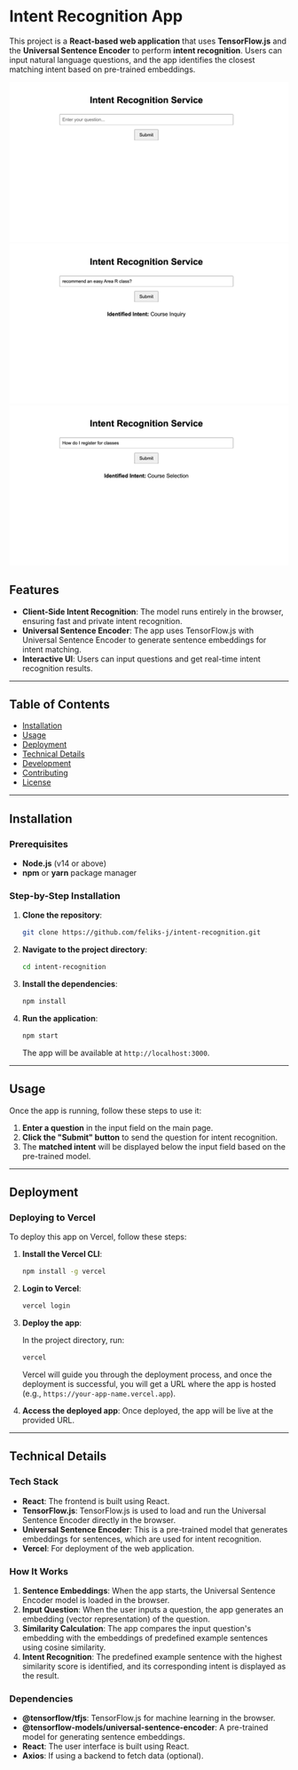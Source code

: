 # **Intent Recognition App**

This project is a **React-based web application** that uses **TensorFlow.js** and the **Universal Sentence Encoder** to perform **intent recognition**. Users can input natural language questions, and the app identifies the closest matching intent based on pre-trained embeddings.

![alt text](image.png)
![alt text](image-1.png)
![alt text](image-2.png)
## **Features**

- **Client-Side Intent Recognition**: The model runs entirely in the browser, ensuring fast and private intent recognition.
- **Universal Sentence Encoder**: The app uses TensorFlow.js with Universal Sentence Encoder to generate sentence embeddings for intent matching.
- **Interactive UI**: Users can input questions and get real-time intent recognition results.

---

## **Table of Contents**

- [Installation](#installation)
- [Usage](#usage)
- [Deployment](#deployment)
- [Technical Details](#technical-details)
- [Development](#development)
- [Contributing](#contributing)
- [License](#license)

---

## **Installation**

### **Prerequisites**

- **Node.js** (v14 or above)
- **npm** or **yarn** package manager

### **Step-by-Step Installation**

1. **Clone the repository**:

   ```bash
   git clone https://github.com/feliks-j/intent-recognition.git
   ```

2. **Navigate to the project directory**:

   ```bash
   cd intent-recognition
   ```

3. **Install the dependencies**:

   ```bash
   npm install
   ```

4. **Run the application**:
   ```bash
   npm start
   ```

   The app will be available at `http://localhost:3000`.

---

## **Usage**

Once the app is running, follow these steps to use it:

1. **Enter a question** in the input field on the main page.
2. **Click the "Submit" button** to send the question for intent recognition.
3. The **matched intent** will be displayed below the input field based on the pre-trained model.

---

## **Deployment**

### **Deploying to Vercel**

To deploy this app on Vercel, follow these steps:

1. **Install the Vercel CLI**:

   ```bash
   npm install -g vercel
   ```

2. **Login to Vercel**:

   ```bash
   vercel login
   ```

3. **Deploy the app**:

   In the project directory, run:

   ```bash
   vercel
   ```

   Vercel will guide you through the deployment process, and once the deployment is successful, you will get a URL where the app is hosted (e.g., `https://your-app-name.vercel.app`).

4. **Access the deployed app**: Once deployed, the app will be live at the provided URL.

---

## **Technical Details**

### **Tech Stack**

- **React**: The frontend is built using React.
- **TensorFlow.js**: TensorFlow.js is used to load and run the Universal Sentence Encoder directly in the browser.
- **Universal Sentence Encoder**: This is a pre-trained model that generates embeddings for sentences, which are used for intent recognition.
- **Vercel**: For deployment of the web application.

### **How It Works**

1. **Sentence Embeddings**: When the app starts, the Universal Sentence Encoder model is loaded in the browser.
2. **Input Question**: When the user inputs a question, the app generates an embedding (vector representation) of the question.
3. **Similarity Calculation**: The app compares the input question's embedding with the embeddings of predefined example sentences using cosine similarity.
4. **Intent Recognition**: The predefined example sentence with the highest similarity score is identified, and its corresponding intent is displayed as the result.

### **Dependencies**

- **@tensorflow/tfjs**: TensorFlow.js for machine learning in the browser.
- **@tensorflow-models/universal-sentence-encoder**: A pre-trained model for generating sentence embeddings.
- **React**: The user interface is built using React.
- **Axios**: If using a backend to fetch data (optional).
